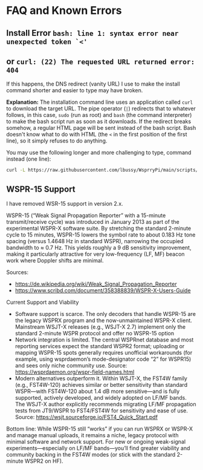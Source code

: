 <!-- Grammar and spelling checked -->
# FAQ and Known Errors

## Install Error ``bash: line 1: syntax error near unexpected token `<'``
## or `curl: (22) The requested URL returned error: 404`
If this happens, the DNS redirect (vanity URL) I use to make the install command shorter and easier to type may have broken.

**Explanation:** The installation command line uses an application called `curl` to download the target URL.  The pipe operator (`|`) redirects that to whatever follows, in this case, `sudo` (run as root) and `bash` (the command interpreter) to make the bash script run as soon as it downloads.  If the redirect breaks somehow, a regular HTML page will be sent instead of the bash script.  Bash doesn't know what to do with HTML (the `<` in the first position of the first line), so it simply refuses to do anything.

You may use the following longer and more challenging to type, command instead (one line):

```bash
curl -L https://raw.githubusercontent.com/lbussy/WsprryPi/main/scripts/install.sh | sudo bash
```

## WSPR-15 Support

I have removed WSR-15 support in version 2.x.

WSPR-15 (“Weak Signal Propagation Reporter” with a 15-minute transmit/receive cycle) was introduced in January 2013 as part of the experimental WSPR-X software suite.  By stretching the standard 2-minute cycle to 15 minutes, WSPR-15 lowers the symbol rate to about 0.183 Hz tone spacing (versus 1.4648 Hz in standard WSPR), narrowing the occupied bandwidth to ≈ 0.7 Hz.  This yields roughly a 9 dB sensitivity improvement, making it particularly attractive for very low-frequency (LF, MF) beacon work where Doppler shifts are minimal.

Sources:

- https://de.wikipedia.org/wiki/Weak_Signal_Propagation_Reporter
- https://www.scribd.com/document/358388839/WSPR-X-Users-Guide

Current Support and Viability

- Software support is scarce.  The only decoders that handle WSPR-15 are the legacy WSPRX program and the now-unmaintained WSPR-X client.  Mainstream WSJT-X releases (e.g., WSJT-X 2.7) implement only the standard 2-minute WSPR protocol and offer no WSPR-15 option
- Network integration is limited.  The central WSPRnet database and most reporting services expect the standard WSPR2 format; uploading or mapping WSPR-15 spots generally requires unofficial workarounds (for example, using wsprdaemon’s mode-designator code “2” for WSPR15) and sees only niche community use.  Source: https://wsprdaemon.org/wspr-field-names.html
- Modern alternatives outperform it.  Within WSJT-X, the FST4W family (e.g., FST4W-120) achieves similar or better sensitivity than standard WSPR—with FST4W-120 about 1.4 dB more sensitive—and is fully supported, actively developed, and widely adopted on LF/MF bands.  The WSJT-X author explicitly recommends migrating LF/MF propagation tests from JT9/WSPR to FST4/FST4W for sensitivity and ease of use.  Source: https://wsjt.sourceforge.io/FST4_Quick_Start.pdf

Bottom line: While WSPR-15 still “works” if you can run WSPRX or WSPR-X and manage manual uploads, it remains a niche, legacy protocol with minimal software and network support.  For new or ongoing weak-signal experiments—especially on LF/MF bands—you’ll find greater viability and community backing in the FST4W modes (or stick with the standard 2-minute WSPR2 on HF).
